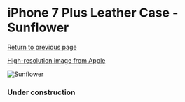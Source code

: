 # iPhone 7 Plus Leather Case - Sunflower

[Return to previous page](/iphone_7)

[High-resolution image from Apple](https://store.storeimages.cdn-apple.com/8756/as-images.apple.com/is/MQ5J2?wid=4500&hei=4500&fmt=png)

<div style="width: 384px"><img src="/everyphone/MQ5J2.png" alt="Sunflower"></div>

### Under construction
